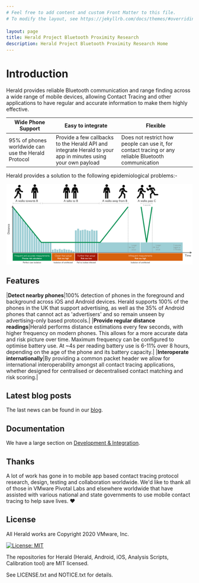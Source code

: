 ```yaml
---
# Feel free to add content and custom Front Matter to this file.
# To modify the layout, see https://jekyllrb.com/docs/themes/#overriding-theme-defaults

layout: page
title: Herald Project Bluetooth Proximity Research
description: Herald Project Bluetooth Proximity Research Home
---
```


# Introduction

Herald provides reliable Bluetooth communication and range finding across a wide range of mobile devices, allowing
Contact Tracing and other applications to have regular and accurate information to make them highly effective.

|Wide Phone Support|Easy to integrate|Flexible|
|---|---|---|
|95% of phones worldwide can use the Herald Protocol|Provide a few callbacks to the Herald API and integrate Herald to your app in minutes using your own payload|Does not restrict how people can use it, for contact tracing or any reliable Bluetooth communication|

Herald provides a solution to the following epidemiological problems:-

![Herald epidemiological solutions](images/EstimationBenefits.png)

## Features

|<b>Detect nearby phones</b>|100% detection of phones in the foreground and background across iOS and Android devices. Herald supports 100% of the phones in the UK that support advertising, as well as the 35% of Android phones that cannot act as 'advertisers' and so remain unseen by advertising-only based protocols.|
|<b>Provide regular distance readings</b>|Herald performs distance estimations every few seconds, with higher frequency on modern phones. This allows for a more accurate data and risk picture over time. Maximum frequency can be configured to optimise battery use. At ~4s per reading battery use is 6-11% over 8 hours, depending on the age of the phone and its battery capacity.|
|<b>Interoperate internationally</b>|By providing a common packet header we allow for international interoperability amongst all contact tracing applications, whether designed for centralised or decentralised contact matching and risk scoring.|

## Latest blog posts

The last news can be found in our [blog](blog).

## Documentation

We have a large section on [Development & Integration](docs).

## Thanks

A lot of work has gone in to mobile app based contact tracing protocol 
research, design, testing and collaboration worldwide. We'd like to thank 
all of those in VMware Pivotal Labs and elsewhere worldwide that have 
assisted with various national and state governments to use mobile contact 
tracing to help save lives. ❤️

## License

All Herald works are Copyright 2020 VMware, Inc.

[![License: MIT](https://img.shields.io/badge/License-MIT-yellow.svg)](https://opensource.org/licenses/MIT)

The repositories for Herald (Herald, Android, iOS, Analysis Scripts, Calibration tool) are MIT licensed.

See LICENSE.txt and NOTICE.txt for details.
